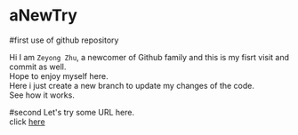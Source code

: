 aNewTry
==
#first use of github repository

Hi I am `Zeyong Zhu`, a newcomer of Github family and this is my fisrt visit and commit as well.<br>
Hope to enjoy myself here.<br>
Here i just create a new branch to update my changes of the code.<br>
See how it works.<br>

#second
Let's try some URL here.<br>
click [here](https://github.com/CyC2018/CS-Notes"reference") <br>
